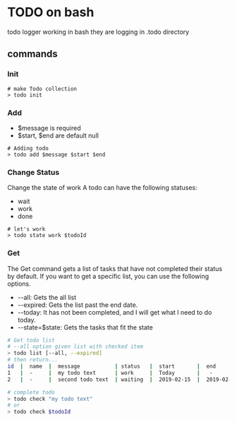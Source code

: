 # TODO on bash

todo logger working in bash
they are logging in .todo directory

## commands

### Init
``` shell
# make Todo collection
> todo init
```

### Add
* \$message is required
* \$start, \$end are default null
``` shell
# Adding todo
> todo add $message $start $end
```

### Change Status
Change the state of work
A todo can have the following statuses:
* wait
* work
* done
``` shell
# let's work
> todo state work $todoId
```

### Get
The Get command gets a list of tasks that have not completed their status by default.
If you want to get a specific list, you can use the following options.
* --all: Gets the all list
* --expired: Gets the list past the end date.
* --today: It has not been completed, and I will get what I need to do today.
* --state=$state: Gets the tasks that fit the state
``` bash
# Get todo list
# --all option given list with checked item
> todo list [--all, --expired]
# then return...
id  |  name  |  message           | status   |  start       |  end
1   |  -     |  my todo text      | work     |  Today       |   -
2   |  -     |  second todo text  | waiting  |  2019-02-15  |  2019-02-18

# complete todo
> todo check "my todo text"
# or
> todo check $todoId
```

